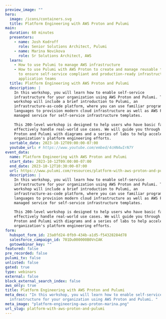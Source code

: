 ```yaml
---
preview_image: ""
hero:
  image: /icons/containers.svg
  title: Platform Engineering with AWS Proton and Pulumi
main:
  duration: 60 minutes
  presenters:
    - name: Josh Kodroff
      role: Senior Solutions Architect, Pulumi
    - name: Marina Novikova
      role: Sr Solutions Architect, AWS
  learn:
    - How to use Pulumi to manage AWS infrastructure
    - How to use Pulumi with AWS Proton to create and manage reusable templates
      to ensure self-service compliant and production-ready infrastructure for
      application teams
  title: Platform Engineering with AWS Proton and Pulumi
  description: |
    In this workshop, you will learn how to enable self-service
    infrastructure for your organization using AWS Proton and Pulumi. The
    workshop will include a brief introduction to Pulumi, an
    infrastructure-as-code platform, where you can use familiar programming
    languages to provision modern cloud infrastructure as well as AWS Proton, a
    managed service for self-service infrastructure templates.
    
    This 200-level workshop is designed to help users who have basic familiarity with Pulumi
    effectively handle real-world use cases. We will guide you through using AWS
    Proton and Pulumi with diagrams and a series of labs to help accelerate your
    organization's platform engineering efforts.
  sortable_date: 2023-10-12T09:00:00-07:00
  youtube_url: # https://www.youtube.com/embed/4cHN4wIrN7Y
event_data:
  name: Platform Engineering with AWS Proton and Pulumi
  start_date: 2023-10-12T09:00:00-07:00
  end_date: 2023-10-12T10:30:00-07:00
  url: https://www.pulumi.com/resources/platform-with-aws-proton-and-pulumi
  description: |
    In this workshop, you will learn how to enable self-service
    infrastructure for your organization using AWS Proton and Pulumi. The
    workshop will include a brief introduction to Pulumi, an
    infrastructure-as-code platform, where you can use familiar programming
    languages to provision modern cloud infrastructure as well as AWS Proton, a
    managed service for self-service infrastructure templates.
    
    This 200-level workshop is designed to help users who have basic familiarity with Pulumi
    effectively handle real-world use cases. We will guide you through using AWS
    Proton and Pulumi with diagrams and a series of labs to help accelerate your
    organization's platform engineering efforts.
form:
  hubspot_form_id: 23a0fd24-0fb9-434b-a1d5-f54328284d78
  salesforce_campaign_id: 701Du000000B0VnIAK
  gotowebinar_key: ""
featured: false
pre_recorded: false
pulumi_tv: false
unlisted: false
gated: true
type: webinars
external: false
block_external_search_index: false
aws_only: true
title: Platform Engineering with AWS Proton and Pulumi
meta_desc: "In this workshop, you will learn how to enable self-service
  infrastructure for your organization using AWS Proton and Pulumi. "
meta_image: "platform-engineering-aws-proton-marina.png"
url_slug: platform-with-aws-proton-and-pulumi
---
```

